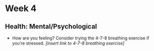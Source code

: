 # Week 4
## Health: Mental/Psychological
- How are you feeling? Consider trying the 4-7-8 breathing exercise if you’re stressed. *[insert link to 4-7-8 breathing exercise]*
